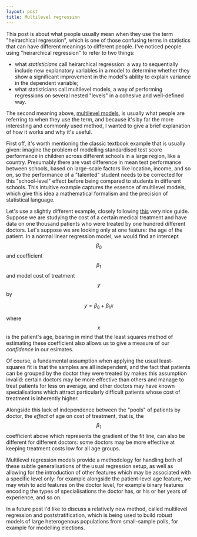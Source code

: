 ```yaml
---
layout: post
title: Multilevel regression
---
```


This post is about what people usually mean when they use the term "heirarchical regression", which is one of those confusing terms in statistics that can have different meanings to different people. I've noticed people using "heirarchical regression" to refer to two things:

- what *statisticians* call heirarchical regression: a way to sequentially include new explanatory variables in a model to determine whether they show a significant improvement in the model's ability to explain variance in the dependent variable;
- what statisticians call multilevel models, a way of performing regressions on several nested "levels" in a cohesive and well-defined way. 

The second meaning above, [multilevel models](https://en.wikipedia.org/wiki/Multilevel_model), is usually what people are referring to when they use the term, and because it's by far the more interesting and commonly used method, I wanted to give a brief explanation of how it works and why it's useful. 

First off, it's worth mentioning the classic textbook example that is usually given: imagine the problem of modelling standardised test score performance in children across different schools in a large region, like a country. Presumably there are vast difference in mean test performance between schools, based on large-scale factors like location, income, and so on, so the performance of a "talented" student needs to be corrected for this "school-level" effect before being compared to students in different schools. This intuitive example captures the essence of multilevel models, which give this idea a mathematical formalism and the precision of statistical language.

Let's use a slightly different example, closely following [this](https://www.researchgate.net/profile/Carl_Van_Walraven/publication/11999297_An_Introduction_to_Multilevel_Regression_Models/links/5512c73a0cf268a4aaeb0e3a/An-Introduction-to-Multilevel-Regression-Models.pdf) very nice guide. Suppose we are studying the cost of a certain medical treatment and have data on one thousand patients who were treated by one hundred different doctors. Let's suppose we are looking only at one feature: the age of the patient. In a normal linear regression model, we would find an intercept $$\beta_0$$ and coefficient $$\beta_1$$ and model cost of treatment $$y$$ by

$$
y = \beta_0 + \beta_1 x
$$

where $$x$$ is the patient's age, bearing in mind that the least squares method of estimating these coefficient also allows us to give a measure of our *confidence* in our esimates. 

Of course, a fundamental assumption when applying the usual least-squares fit is that the samples are all independent, and the fact that patients can be grouped by the doctor they were treated by makes this assumption invalid: certain doctors may be more effective than others and manage to treat patients for less on average, and other doctors may have known specialisations which attract particularly difficult patients whose cost of treatment is inherently higher. 

Alongside this lack of independence between the "pools" of patients by doctor, the *effect* of age on cost of treatment, that is, the $$\beta_1$$ coefficient above which represents the gradient of the fit line, can also be different for different doctors: some doctors may be more effective at keeping treatment costs low for all age groups. 

Multilevel regression models provide a methodology for handling both of these subtle generalisations of the usual regression setup, as well as allowing for the introduction of other features which may be associated with a specific level only: for example alongside the patient-level age feature, we may wish to add features on the doctor level, for example binary features encoding the types of specialisations the doctor has, or his or her years of experience, and so on.

In a future post I'd like to discuss a relatively new method, called multilevel regression and poststratification, which is being used to build robust models of large heterogenous populations from small-sample polls, for example for modelling elections. 
